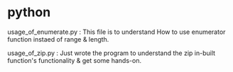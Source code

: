 # python
usage_of_enumerate.py : This file is to understand How to use enumerator function instaed of range & length.

usage_of_zip.py : Just wrote the program to understand the zip in-built function's functionality & get some hands-on.
